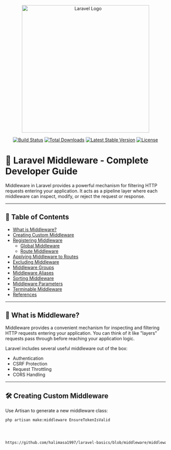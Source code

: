 <p align="center"><a href="https://laravel.com" target="_blank"><img src="https://raw.githubusercontent.com/laravel/art/master/logo-lockup/5%20SVG/2%20CMYK/1%20Full%20Color/laravel-logolockup-cmyk-red.svg" width="400" alt="Laravel Logo"></a></p>

<p align="center">
<a href="https://github.com/laravel/framework/actions"><img src="https://github.com/laravel/framework/workflows/tests/badge.svg" alt="Build Status"></a>
<a href="https://packagist.org/packages/laravel/framework"><img src="https://img.shields.io/packagist/dt/laravel/framework" alt="Total Downloads"></a>
<a href="https://packagist.org/packages/laravel/framework"><img src="https://img.shields.io/packagist/v/laravel/framework" alt="Latest Stable Version"></a>
<a href="https://packagist.org/packages/laravel/framework"><img src="https://img.shields.io/packagist/l/laravel/framework" alt="License"></a>
</p>

# 🔐 Laravel Middleware - Complete Developer Guide

Middleware in Laravel provides a powerful mechanism for filtering HTTP requests entering your application. It acts as a pipeline layer where each middleware can inspect, modify, or reject the request or response.

---

## 📘 Table of Contents

- [What is Middleware?](#what-is-middleware)
- [Creating Custom Middleware](#creating-custom-middleware)
- [Registering Middleware](#registering-middleware)
  - [Global Middleware](#global-middleware)
  - [Route Middleware](#route-middleware)
- [Applying Middleware to Routes](#applying-middleware-to-routes)
- [Excluding Middleware](#excluding-middleware)
- [Middleware Groups](#middleware-groups)
- [Middleware Aliases](#middleware-aliases)
- [Sorting Middleware](#sorting-middleware)
- [Middleware Parameters](#middleware-parameters)
- [Terminable Middleware](#terminable-middleware)
- [References](#references)

---

## 📌 What is Middleware?

Middleware provides a convenient mechanism for inspecting and filtering HTTP requests entering your application. You can think of it like "layers" requests pass through before reaching your application logic.

Laravel includes several useful middleware out of the box:
- Authentication
- CSRF Protection
- Request Throttling
- CORS Handling

---

## 🛠️ Creating Custom Middleware

Use Artisan to generate a new middleware class:

```bash
php artisan make:middleware EnsureTokenIsValid




https://github.com/halimasa1997/laravel-basics/blob/middleware/middleware

